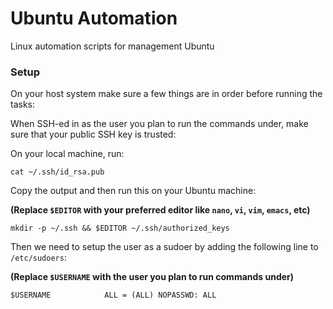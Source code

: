 Ubuntu Automation
=============

Linux automation scripts for management Ubuntu

### Setup

On your host system make sure a few things are in order before running the tasks:

When SSH-ed in as the user you plan to run the commands under, make sure that your public SSH key is trusted:

On your local machine, run:

`cat ~/.ssh/id_rsa.pub`

Copy the output and then run this on your Ubuntu machine:

**(Replace `$EDITOR` with your preferred editor like `nano`, `vi`, `vim`, `emacs`, etc)**

`mkdir -p ~/.ssh && $EDITOR ~/.ssh/authorized_keys`

Then we need to setup the user as a sudoer by adding the following line to `/etc/sudoers`:

**(Replace `$USERNAME` with the user you plan to run commands under)**

`$USERNAME            ALL = (ALL) NOPASSWD: ALL`



